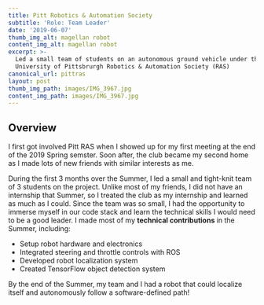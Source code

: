 ```yaml
---
title: Pitt Robotics & Automation Society
subtitle: 'Role: Team Leader'
date: '2019-06-07'
thumb_img_alt: magellan robot
content_img_alt: magellan robot
excerpt: >-
  Led a small team of students on an autonomous ground vehicle under the
  University of Pittsbrurgh Robotics & Automation Society (RAS)
canonical_url: pittras
layout: post
thumb_img_path: images/IMG_3967.jpg
content_img_path: images/IMG_3967.jpg
---
```

## Overview

I first got involved Pitt RAS when I showed up for my first meeting at the end of the 2019 Spring semster. Soon after, the club became my second home as I made lots of new friends with similar interests as me.

During the first 3 months over the Summer, I led a small and tight-knit team of 3 students on the project. Unlike most of my friends, I did not have an internship that Summer, so I treated the club as my internship and learned as much as I could. Since the team was so small, I had the opportunity to immerse myself in our code stack and learn the technical skills I would need to be a good leader. I made most of my **technical contributions** in the Summer, including:

*   Setup robot hardware and electronics
*   Integrated steering and throttle controls with ROS
*   Developed robot localization system
*   Created TensorFlow object detection system

By the end of the Summer, my team and I had a robot that could localize itself and autonomously follow a software-defined path!
